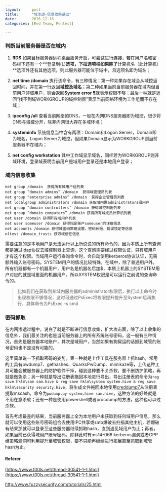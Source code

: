 ```yaml
---
layout:     post
title:      "域渗透-信息收集基础"
date:       2016-12-16
categories: [Red Team, Pentest]

---
```


### 判断当前服务器是否在域内

1. **RDS** 如果目标服务器远程桌面服务开启，可尝试进行连接，若在用户名和密码栏下还有一个**登录到(L)**选项，下拉选项栏如果除了**计算机名（此计算机）**选项外还有其他选项，则此服务器可能位于域中，且选项名即为域名；

2. **net time /domain** 执行该命令，有三种情况：第一种如果存在域会从域控返回时间，并在第一行返回**域控及域名**；第二种如果当前当前服务器在域内但当前用户非域用户，则会返回**System error 5**就表示权限不够；最后一种就是返回“找不到域WORKGROUP的域控制器”表示当前网络环境为工作组而不存在域；

3. **ipconfig /all** 查看当前网络的DNS，一般在内网DNS服务器即为域控，很少将DNS与域控分开，除非内网很大存在多域环境；

4. **systeminfo** 系统信息当中含有两项：Domain和Logon Server，Domain即为域名，Logon Server为域控，但如果Domain显示为WORKGROUP则当前服务器不在域内；

5. **net config workstation** 其中工作域显示域名，同样若为WORKGROUP则非域环境，登录域表明当前用户是域用户登录还是本地用户登录；


### 域内信息收集

```
net group /domain  获得所有域用户组列表
net group “domain admins” /domain  获得域管理员列表
net group “enterprise admins” /domain  获得企业管理员列表
net localgroup administrators /domain 获取域内置administrators组用户
net group “domain controllers” /domain 获得域控制器列表
net group “domain computers” /domain 获得所有域成员计算机列表
net user /domain 获得所有域用户列表
net user someuser /domain 获得指定账户someuser的详细信息
net accounts /domain 获得域密码策略设置，密码长短，错误锁定等信息
nltest /domain_trusts 获取域信任信息
```

​	需要注意的是本地用户是无法运行以上所说说的所有命令的，因为本质上所有查询都是通过ldap协议去域控制器上查询，这个查询需要经过权限认证，只有域用户才有这个权限。当域用户运行查询命令时，会自动使用kerberos协议认证，无需额外输入账号密码。SYSTEM用户的情况比较特殊，在域中，除了普通用户外，所有机器都有一个机器用户，用户名是机器名后加$，本质上机器上的SYSTEM用户对应的就是域里面的机器用户，所以SYSTEM权限是可以运行之前说的查询命令的。

>  比如我们在获取到某域内服务器的administrator权限后，执行以上命令时出现权限不够情况，这时可通过PsExec将权限提升提升至System后再执行，具体命令为PsExec -s cmd

### 密码抓取

​	在内网渗透过程中，说白了就是不断进行信息收集，扩大攻击面，除了以上收集的信息外，我们最关注的也是当前服务器上的所有系统账号密码，这一般有三种情况，首先是服务器本地账户，其次是域用户，当然如果有狗屎运的话抓到域管的账号密码也不是没有可能的。

​	这里简单说一下抓取密码的姿势，第一种就是上传工具在服务器上抓hash，常用的工具有pwdump7、gethashes、QuarksPwDump、mimikaze等，上传这种工具可能会被服务器上的防护软件干掉，碰到这种要不关杀软，要不删防护策略，再就是做免杀；另一种就是导出注册表拖回本地进行导出，导出注册表的命令为`reg save hklm\sam sam.hive & reg save hklm\system system.hive & reg save hklm\security security.hive`，将生成文件拖回本地使用[creddump7](https://github.com/Neohapsis/creddump7)从注册表提取mscash，命令为`pwdump.py system.hive sam.hive`，这种方法的好处就是不用在意杀软；还有一种是使用powershell或者procdump的方法，这种也可以过杀软。

​	首先考虑最差的结果，当前服务器上全为本地用户未获取到任何域用户信息，那么就可以使用这些账号密码组合去使用IPC共享或smb爆破去扫描其他主机，若爆破有结果那就可以登录至这些服务器继续抓取hash，直到遇见域用户为止；再者，如果当前已获得域用户账号密码，除非此时有ms14-068 kerberos漏洞或者GPP组策略漏洞可利用提升至域管权限，要不只能再继续进行拓展直至抓取到域管hash为止。

#### Referer

[https://www.t00ls.net/thread-30541-1-1.html](https://www.t00ls.net/thread-30541-1-1.html)

http://www.fuzzysecurity.com/tutorials/25.html

